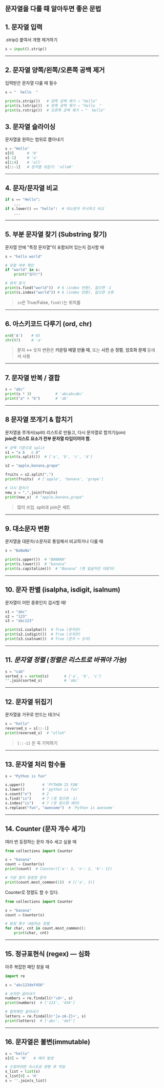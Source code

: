 
## 문자열을 다룰 때 알아두면 좋은 문법


## 1. **문자열 입력**
.strip() 붙여서 개행 제거하기

```python
s = input().strip()
```

---

## 2. **문자열 양쪽/왼쪽/오른쪽 공백 제거**
입력받은 문자열 다룰 때 필수

```python
s = "  hello  "

print(s.strip())   # 양쪽 공백 제거 → "hello"
print(s.lstrip())  # 왼쪽 공백 제거 → "hello  "
print(s.rstrip())  # 오른쪽 공백 제거 → "  hello"
```

## 3. **문자열 슬라이싱**
문자열을 원하는 범위로 뽑아내기

```python
s = "Hello"
s[0]      # 'H'
s[-1]     # 'o'
s[1:4]    # 'ell'
s[::-1]   # 문자열 뒤집기: 'olleH'
```

---

## 4. **문자/문자열 비교**

```python
if s == "Hello":
    ...
if s.lower() == "hello":  # 대소문자 무시하고 비교
    ...
```

---

## 5. **부분 문자열 찾기 (Substring 찾기)**
문자열 안에 "특정 문자열"이 포함되어 있는지 검사할 때

```python
s = "hello world"

# 포함 여부 확인
if "world" in s:
    print("있다!")

# 위치 찾기
print(s.find("world"))  # 6 (index 반환), 없으면 -1
print(s.index("world")) # 6 (index 반환), 없으면 오류
```

> `in`은 True/False, `find()`는 위치를 

---

## 6. **아스키코드 다루기 (ord, chr)**

```python
ord('A')    # 65
chr(97)     # 'a'
```

> 문자 ↔ 숫자 변환은 **카운팅 배열 만들 때**, 또는 **사전 순 정렬**, **암호화 문제** 등에서 사용

---

## 7. **문자열 반복 / 결합**

```python
s = "abc"
print(s * 3)           # 'abcabcabc'
print("a" + "b")       # 'ab'
```

---


## 8 **문자열 쪼개기 & 합치기**
문자열을 쪼개서(split) 리스트로 만들고, 다시 문자열로 합치기(join)<br>
**join은 리스트 요소가 전부 문자열 타입이어야 함.**

```python
# 공백 기준으로 split
s1 = "a b   c d"
print(s.split())  # ['a', 'b', 'c', 'd']

s2 = "apple,banana,grape"

fruits = s2.split(",")
print(fruits)  # ['apple', 'banana', 'grape']

# 다시 합치기
new_s = ",".join(fruits)
print(new_s)  # "apple,banana,grape"
```

> 많이 쓰임. split과 join은 세트

---

## 9. **대소문자 변환**
문자열을 대문자/소문자로 통일해서 비교하거나 다룰 때

```python
s = "BaNaNa"

print(s.upper())  # "BANANA"
print(s.lower())  # "banana"
print(s.capitalize())  # "Banana" (맨 앞글자만 대문자)
```

---

## 10. **문자 판별 (isalpha, isdigit, isalnum)**
문자열이 어떤 종류인지 검사할 때!

```python
s1 = "abc"
s2 = "123"
s3 = "abc123"

print(s1.isalpha())  # True (문자만)
print(s2.isdigit())  # True (숫자만)
print(s3.isalnum())  # True (문자 + 숫자)
```

---


## 11. *문자열 정렬 (정렬은 리스트로 바꿔야 가능)*

```python
s = "cab"
sorted_s = sorted(s)       # ['a', 'b', 'c']
"".join(sorted_s)          # 'abc'
```

---

## 12. **문자열 뒤집기**
문자열을 거꾸로 만드는 테크닉

```python
s = "hello"
reversed_s = s[::-1]
print(reversed_s)  # "olleh"
```

> `[::-1]` 은 꼭 기억하기

---

## 13. **문자열 처리 함수들**

```python
s = "Python is fun"

s.upper()        # 'PYTHON IS FUN'
s.lower()        # 'python is fun'
s.count("o")     # 2
s.find("is")     # 7 (못 찾으면 -1)
s.index("is")    # 7 (못 찾으면 에러)
s.replace("fun", "awesome")  # 'Python is awesome'
```

---

## 14. **Counter (문자 개수 세기)**
여러 번 등장하는 문자 개수 세고 싶을 때

```python
from collections import Counter

s = "banana"
count = Counter(s)
print(count)  # Counter({'a': 3, 'n': 2, 'b': 1})

# 가장 많이 등장한 문자
print(count.most_common(1))  # [('a', 3)]
```

Counter로 정렬도 할 수 있다.
```python
from collections import Counter

s = "banana"
count = Counter(s)

# 등장 횟수 내림차순 정렬
for char, cnt in count.most_common():
    print(char, cnt)

```

---

## 15. **정규표현식 (regex) — 심화**
아주 복잡한 패턴 찾을 때

```python
import re

s = "abc123def456"

# 숫자만 골라내기
numbers = re.findall(r'\d+', s)
print(numbers)  # ['123', '456']

# 알파벳만 골라내기
letters = re.findall(r'[a-zA-Z]+', s)
print(letters)  # ['abc', 'def']
```

---


## 16. **문자열은 불변(immutable)**

```python
s = "hello"
s[0] = 'H'   # 에러 발생

# 수정하려면 리스트로 변환 후 작업
s_list = list(s)
s_list[0] = 'H'
s = ''.join(s_list)
```
